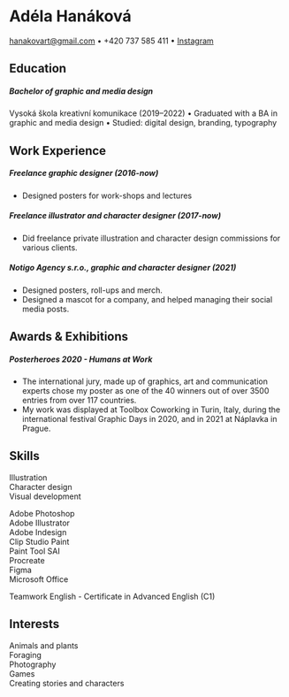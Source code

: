# Adéla Hanáková
hanakovart@gmail.com • +420 737 585 411 • [Instagram](https://www.instagram.com/moramlug_/)

## Education

##### Bachelor of graphic and media design
Vysoká škola kreativní komunikace (2019–2022)
• Graduated with a BA in graphic and media design
• Studied: digital design, branding, typography

## Work Experience

##### Freelance graphic designer (2016-now)
* Designed posters for work-shops and lectures

##### Freelance illustrator and character designer (2017-now)
* Did freelance private illustration and character design commissions for various clients.

##### Notigo Agency s.r.o., graphic and character designer (2021)
* Designed posters, roll-ups and merch.
* Designed a mascot for a company, and helped managing their social media posts.

## Awards & Exhibitions
##### Posterheroes 2020 - Humans at Work
* The international jury, made up of graphics, art and communication experts chose my poster as one of the 40 winners out of over 3500 entries from over 117 countries.
* My work was displayed at Toolbox Coworking in Turin, Italy, during the international festival Graphic Days in 2020, and in 2021 at Náplavka in Prague. 

## Skills
Illustration  
Character design  
Visual development  

Adobe Photoshop  
Adobe Illustrator  
Adobe Indesign  
Clip Studio Paint  
Paint Tool SAI  
Procreate  
Figma  
Microsoft Office

Teamwork
English - Certificate in Advanced English (C1)  

## Interests
Animals and plants  
Foraging  
Photography  
Games  
Creating stories and characters  
